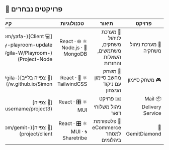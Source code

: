## 🚀 פרויקטים נבחרים
<table dir="rtl">
<thead>
<tr>
<th>פרויקט</th>
<th>תיאור</th>
<th>טכנולוגיות</th>
<th>קישור</th>
</tr>
</thead>
<tbody>
<tr>
<td>🌸 מערכת ניהול משחקיה</td>
<td>🧩 מערכת לניהול משחקים, משתמשים, השאלות והחזרות</td>
<td>⚛️ React · 🌐 Node.js · 🍃 MongoDB</td>
<td>[💻 Client](https://github.com/yafa-f/my-playroom-update) · [🛠 Server](https://github.com/gila-W/Playroom-Project-Node)</td>
</tr>

<tr>
<td>🎮 משחק סיימון</td>
<td>🎵 משחק מחשב סיימון עם ניקוד הניצחון</td>
<td>⚛️ React · 🎨 TailwindCSS</td>
<td>[🔗 צפייה בלייב](https://gila-w.github.io/Simon/)</td>
</tr>

<tr>
<td>📦 Mail Delivery Service</td>
<td>✉️ פרויקט ניהול משלוחי דואר</td>
<td>⚛️ React · 🎛 MUI</td>
<td>[🔗 צפייה](https://github.com/username/project3)</td>
</tr>

<tr>
<td>💎 GemitDiamond</td>
<td>🛒 פלטפורמת eCommerce למסחר ביהלומים</td>
<td>⚛️ React · 🎛 MUI · 🌀 Sharetribe</td>
<td>[🔗 צפייה](https://github.com/gemit-project/client)</td>
</tr>
</tbody>
</table>
